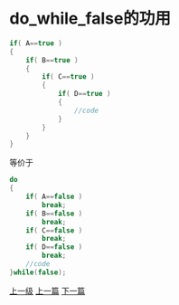 # do_while_false的功用

```cpp
if( A==true )  
{  
    if( B==true )  
    {  
        if( C==true )  
        {  
            if( D==true )  
            {  
                //code
            }  
        }  
    }  
}  
```
等价于
```cpp
do  
{  
    if( A==false )  
        break;  
    if( B==false )  
        break;  
    if( C==false )  
        break;  
    if( D==false )  
        break;  
    //code
}while(false);
```


[上一级](base.md)
[上一篇](develop_care_detail.md)
[下一篇](regex.md)
